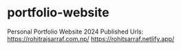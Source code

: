 # portfolio-website
 Personal Portfolio Website 2024
Published Urls: https://rohitrajsarraf.com.np/
https://rohitsarraf.netlify.app/
